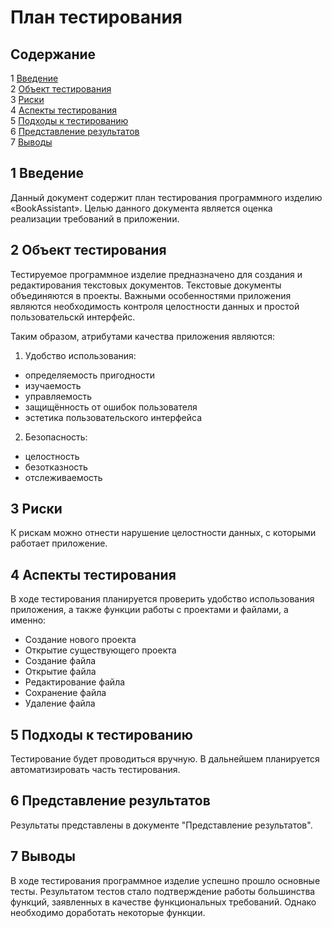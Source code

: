 # План тестирования
## Содержание

1 [Введение](https://github.com/TheStrudel/BookAssistant/blob/master/Documents/TestPlan.md#1-%D0%B2%D0%B2%D0%B5%D0%B4%D0%B5%D0%BD%D0%B8%D0%B5)\
2 [Объект тестирования](https://github.com/TheStrudel/BookAssistant/blob/master/Documents/TestPlan.md#2-%D0%BE%D0%B1%D1%8A%D0%B5%D0%BA%D1%82-%D1%82%D0%B5%D1%81%D1%82%D0%B8%D1%80%D0%BE%D0%B2%D0%B0%D0%BD%D0%B8%D1%8F)\
3 [Риски](https://github.com/TheStrudel/BookAssistant/blob/master/Documents/TestPlan.md#3-%D1%80%D0%B8%D1%81%D0%BA%D0%B8)\
4 [Аспекты тестирования](https://github.com/TheStrudel/BookAssistant/blob/master/Documents/TestPlan.md#4-%D0%B0%D1%81%D0%BF%D0%B5%D0%BA%D1%82%D1%8B-%D1%82%D0%B5%D1%81%D1%82%D0%B8%D1%80%D0%BE%D0%B2%D0%B0%D0%BD%D0%B8%D1%8F)\
5 [Подходы к тестированию](https://github.com/TheStrudel/BookAssistant/blob/master/Documents/TestPlan.md#5-%D0%BF%D0%BE%D0%B4%D1%85%D0%BE%D0%B4%D1%8B-%D0%BA-%D1%82%D0%B5%D1%81%D1%82%D0%B8%D1%80%D0%BE%D0%B2%D0%B0%D0%BD%D0%B8%D1%8E)\
6 [Представление результатов](https://github.com/TheStrudel/BookAssistant/blob/master/Documents/TestPlan.md#6%D0%BF%D1%80%D0%B5%D0%B4%D1%81%D1%82%D0%B0%D0%B2%D0%BB%D0%B5%D0%BD%D0%B8%D0%B5-%D1%80%D0%B5%D0%B7%D1%83%D0%BB%D1%8C%D1%82%D0%B0%D1%82%D0%BE%D0%B2)\
7 [Выводы](https://github.com/TheStrudel/BookAssistant/blob/master/Documents/TestPlan.md#7-%D0%B2%D1%8B%D0%B2%D0%BE%D0%B4%D1%8B)
 
## 1 Введение
Данный документ содержит план тестирования программного изделию «BookAssistant». Целью данного документа является оценка реализации требований в приложении.
## 2 Объект тестирования 
Тестируемое программное изделие предназначено для создания и редактирования текстовых документов. Текстовые документы объединяются в проекты.
Важными особенностями приложения являются необходимость контроля целостности данных и простой пользовательскй интерфейс.

Таким образом, атрибутами качества приложения являются:

1. Удобство использования:
- определяемость пригодности
- изучаемость
- управляемость
- защищённость от ошибок пользователя
- эстетика пользовательского интерфейса

2. Безопасность:
- целостность
- безотказность
- отслеживаемость
## 3 Риски
К рискам можно отнести нарушение целостности данных, с которыми работает приложение.
## 4 Аспекты тестирования
В ходе тестирования планируется проверить удобство использования приложения, а также функции работы с проектами и файлами, а именно:
- Создание нового проекта
- Открытие существующего проекта
- Создание файла
- Открытие файла
- Редактирование файла
- Сохранение файла
- Удаление файла

## 5 Подходы к тестированию
Тестирование будет проводиться вручную. В дальнейшем планируется автоматизировать часть тестирования.
## 6	Представление результатов
Результаты представлены в документе "Представление результатов".
## 7 Выводы
В ходе тестирования программное изделие успешно прошло основные тесты. Результатом тестов стало подтверждение работы большинства функций, заявленных в качестве функциональных требований. Однако необходимо доработать некоторые функции.
